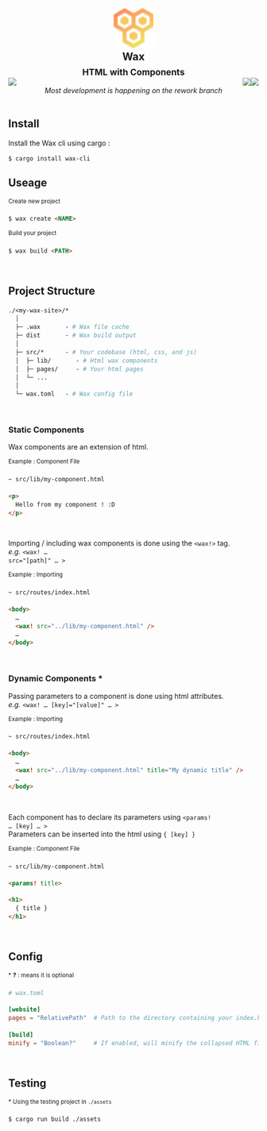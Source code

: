 <h2 align="center">
  <img src="https://raw.githubusercontent.com/mxcop/wax/main/.github/icon.svg" width="80px">
  <div>
    Wax
  </div>
  <div>
    <sub>HTML with Components</sub>
  </div>
  <a href="https://crates.io/crates/wax-cli">
    <img align="right" src="https://img.shields.io/crates/v/wax-cli?color=blueviolet">
    <img align="right" src="https://img.shields.io/crates/l/wax-cli">
    <img align="left" src="https://img.shields.io/crates/d/wax-cli">
  </a>
</h2>

<div align="center"><i>Most development is happening on the rework branch</i></div>

<br>

## Install

Install the Wax cli using cargo :
```
$ cargo install wax-cli
```

## Useage

<div><sup>Create new project</sup></div>

```md
$ wax create <NAME>
```

<div><sup>Build your project</sup></div>

```md
$ wax build <PATH>
```

<br>

## Project Structure

```graphql
./<my-wax-site>/* 
  │
  ├─ .wax       - # Wax file cache
  ├─ dist       - # Wax build output
  │
  ├─ src/*      - # Your codebase (html, css, and js)
  │  ├─ lib/       - # Html wax components
  │  ├─ pages/     - # Your html pages
  │  └─ ...
  │
  └─ wax.toml   - # Wax config file
```

<br>

### Static Components

Wax components are an extension of html.

<div><sup>Example : Component File</sup></div>

```html
~ src/lib/my-component.html

<p>
  Hello from my component ! :D
</p>
```
<br>

Importing / including wax components is done using the <code><wax!></code> tag.<br>
<i>e.g.</i> <code><wax! … src="[path]" … ></code>

<div><sup>Example : Importing</sup></div>

```html
~ src/routes/index.html

<body>
  …
  <wax! src="../lib/my-component.html" />
  …
</body>
```
<br>

### Dynamic Components *

Passing parameters to a component is done using html attributes.<br>
<i>e.g.</i> <code><wax! … [key]="[value]" … ></code>

<div><sup>Example : Importing</sup></div>

```html
~ src/routes/index.html

<body>
  …
  <wax! src="../lib/my-component.html" title="My dynamic title" />
  …
</body>
```
<br>

Each component has to declare its parameters using <code><params! … [key] … ></code><br>
Parameters can be inserted into the html using <code>{ [key] }</code>

<div><sup>Example : Component File</sup></div>

```html
~ src/lib/my-component.html

<params! title>

<h1>
  { title }
</h1>
```

<br>

## Config

<div><sup>* <strong>?</strong> : means it is optional</sup></div>

```toml
# wax.toml

[website]
pages = "RelativePath"  # Path to the directory containing your index.html.

[build]
minify = "Boolean?"     # If enabled, will minify the collapsed HTML files.
```

<br>

## Testing

<div><sup>* Using the testing project in <code>./assets</code></sup></div>

```
$ cargo run build ./assets
```

